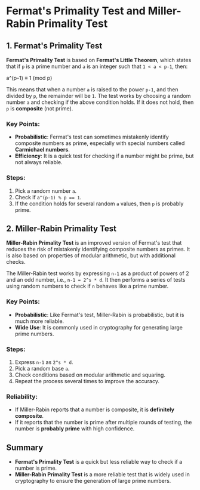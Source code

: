 
# Fermat's Primality Test and Miller-Rabin Primality Test

## 1. Fermat's Primality Test

**Fermat's Primality Test** is based on **Fermat's Little Theorem**, which states that if `p` is a prime number and `a` is an integer such that `1 < a < p-1`, then:

a^(p-1) ≡ 1 (mod p)


This means that when a number `a` is raised to the power `p-1`, and then divided by `p`, the remainder will be `1`. The test works by choosing a random number `a` and checking if the above condition holds. If it does not hold, then `p` is **composite** (not prime).

### Key Points:
- **Probabilistic**: Fermat's test can sometimes mistakenly identify composite numbers as prime, especially with special numbers called **Carmichael numbers**.
- **Efficiency**: It is a quick test for checking if a number might be prime, but not always reliable.

### Steps:
1. Pick a random number `a`.
2. Check if `a^(p-1) % p == 1`.
3. If the condition holds for several random `a` values, then `p` is probably prime.

## 2. Miller-Rabin Primality Test

**Miller-Rabin Primality Test** is an improved version of Fermat's test that reduces the risk of mistakenly identifying composite numbers as primes. It is also based on properties of modular arithmetic, but with additional checks.

The Miller-Rabin test works by expressing `n-1` as a product of powers of 2 and an odd number, i.e., `n-1 = 2^s * d`. It then performs a series of tests using random numbers to check if `n` behaves like a prime number.

### Key Points:
- **Probabilistic**: Like Fermat's test, Miller-Rabin is probabilistic, but it is much more reliable.
- **Wide Use**: It is commonly used in cryptography for generating large prime numbers.
  
### Steps:
1. Express `n-1` as `2^s * d`.
2. Pick a random base `a`.
3. Check conditions based on modular arithmetic and squaring.
4. Repeat the process several times to improve the accuracy.

### Reliability:
- If Miller-Rabin reports that a number is composite, it is **definitely composite**.
- If it reports that the number is prime after multiple rounds of testing, the number is **probably prime** with high confidence.

## Summary

- **Fermat's Primality Test** is a quick but less reliable way to check if a number is prime.
- **Miller-Rabin Primality Test** is a more reliable test that is widely used in cryptography to ensure the generation of large prime numbers.
